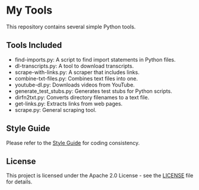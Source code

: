 # My Tools

This repository contains several simple Python tools.

## Tools Included

- find-imports.py: A script to find import statements in Python files.
- dl-transcripts.py: A tool to download transcripts.
- scrape-with-links.py: A scraper that includes links.
- combine-txt-files.py: Combines text files into one.
- youtube-dl.py: Downloads videos from YouTube.
- generate_test_stubs.py: Generates test stubs for Python scripts.
- dirfn2txt.py: Converts directory filenames to a text file.
- get-links.py: Extracts links from web pages.
- scrape.py: General scraping tool.

## Style Guide

Please refer to the [Style Guide](./STYLEGUIDE.md) for coding consistency.

## License

This project is licensed under the Apache 2.0 License - see the [LICENSE](LICENSE) file for details.
